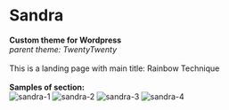 # Sandra
**Custom theme for Wordpress**
<br>
_parent theme: TwentyTwenty_
<br>
<br>
This is a landing page with main title: Rainbow Technique
<br>
<br>
**Samples of section:**
<br>
![sandra-1](https://user-images.githubusercontent.com/13946156/70309091-640a5500-1815-11ea-875d-e93aa4f2a1d5.png)
![sandra-2](https://user-images.githubusercontent.com/13946156/70309092-64a2eb80-1815-11ea-8482-14e69a6d6539.png)
![sandra-3](https://user-images.githubusercontent.com/13946156/70309093-64a2eb80-1815-11ea-80af-95f141c1ae63.png)
![sandra-4](https://user-images.githubusercontent.com/13946156/70309094-64a2eb80-1815-11ea-9f4d-9642ac489835.png)
